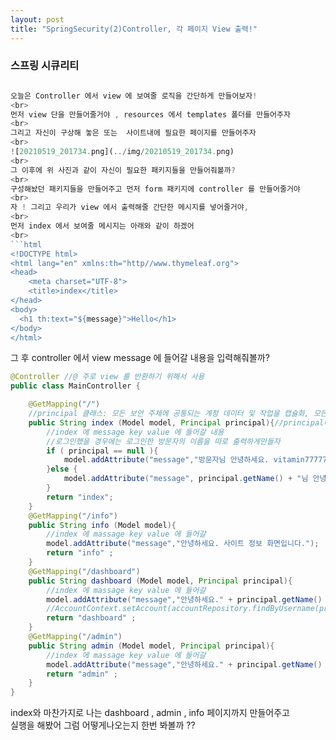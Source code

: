 ```yaml
---
layout: post
title: "SpringSecurity(2)Controller, 각 페이지 View 출력!"
---
```


### 스프링 시큐리티

```js

오늘은 Controller 에서 view 에 보여줄 로직을 간단하게 만들어보자!
<br>
먼저 view 단을 만들어줄거야 , resources 에서 templates 폴더를 만들어주자
<br>
그리고 자신이 구상해 놓은 또는  사이트내에 필요한 페이지를 만들어주자
<br>
![20210519_201734.png](../img/20210519_201734.png)
<br>
그 이후에 위 사진과 같이 자신이 필요한 패키지들을 만들어줘볼까?
<br>
구성해놨던 패키지들을 만들어주고 먼저 form 패키지에 controller 를 만들어줄거야
<br> 
자 ! 그리고 우리가 view 에서 출력해줄 간단한 메시지를 넣어줄거야,
<br>
먼저 index 에서 보여줄 메시지는 아래와 같이 하겠어
<br>
```html
<!DOCTYPE html>
<html lang="en" xmlns:th="http//www.thymeleaf.org">
<head>
    <meta charset="UTF-8">
    <title>index</title>
</head>
<body>
  <h1 th:text="${message}">Hello</h1>
</body>
</html>

```

그 후 controller 에서 view message 에 들어갈 내용을 입력해줘볼까?

```java
@Controller //@ 주로 view 를 반환하기 위해서 사용
public class MainController {

    @GetMapping("/")
    //principal 클래스: 모든 보안 주체에 공통되는 계정 데이터 및 작업을 캡슐화, 모든 보안 주체가 파생되는 추상 기본 클래스
    public String index (Model model, Principal principal){//principal에 담긴 사용자 정보 id출력
        //index 에 message key value 에 들어갈 내용
        //로그인했을 경우에는 로그인한 방문자의 이름을 따로 출력하게만들자
        if ( principal == null ){
            model.addAttribute("message","방문자님 안녕하세요. vitamin7777777 의 메인 화면입니다.");
        }else {
            model.addAttribute("message", principal.getName() + "님 안녕하세요 , vitamin7777777 의 메인 화면입니다.");
        }
        return "index";
    }
    @GetMapping("/info")
    public String info (Model model){
        //index 에 massage key value 에 들어갈
        model.addAttribute("message","안녕하세요. 사이트 정보 화면입니다.");
        return "info" ;
    }
    @GetMapping("/dashboard")
    public String dashboard (Model model, Principal principal){
        //index 에 massage key value 에 들어갈
        model.addAttribute("message","안녕하세요." + principal.getName() + " 님 게시물 화면입니다.");//principal에 담긴 사용자 정보 id출력
        //AccountContext.setAccount(accountRepository.findByUsername(principal.getName()));//사용자 정보를 가져와서 스레드로컬에 넣어주기
        return "dashboard" ;
    }
    @GetMapping("/admin")
    public String admin (Model model, Principal principal){
        //index 에 massage key value 에 들어갈
        model.addAttribute("message","안녕하세요." + principal.getName() + " 님 관리자 화면입니다.");
        return "admin" ;
    }
}
```  

index와 마찬가지로 나는 dashboard , admin , info 페이지까지 만들어주고  
실행을 해봤어 그럼 어떻게나오는지 한번 봐볼까 ??  

